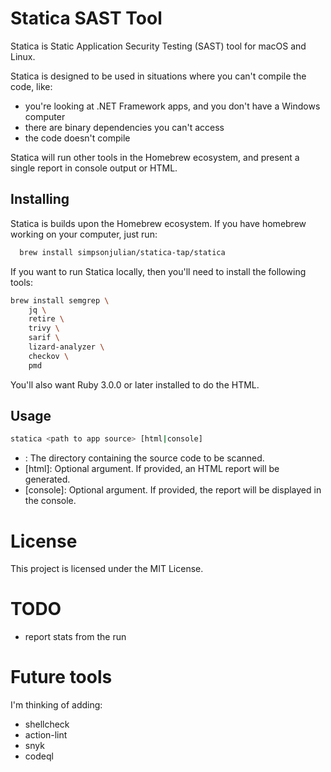 # Statica SAST Tool

Statica is Static Application Security Testing (SAST) tool for macOS and Linux.

Statica is designed to be used in situations where you can't compile the code, like:

* you're looking at .NET Framework apps, and you don't have a Windows computer
* there are binary dependencies you can't access
* the code doesn't compile

Statica will run other tools in the Homebrew ecosystem, and present a single report in console output or HTML.

## Installing

Statica is builds upon the Homebrew ecosystem. If you have homebrew working on your computer, just run:

```bash
  brew install simpsonjulian/statica-tap/statica
```

If you want to run Statica locally, then you'll need to install the following tools:

```bash
brew install semgrep \
    jq \
    retire \
    trivy \
    sarif \
    lizard-analyzer \
    checkov \
    pmd
```

You'll also want Ruby 3.0.0 or later installed to do the HTML.

## Usage

```bash
statica <path to app source> [html|console]
```
* <path to app source>: The directory containing the source code to be scanned.
* [html]: Optional argument. If provided, an HTML report will be generated.
* [console]: Optional argument. If provided, the report will be displayed in the console.

# License
This project is licensed under the MIT License.

# TODO
* report stats from the run

# Future tools

I'm thinking of adding:

* shellcheck
* action-lint
* snyk
* codeql

